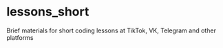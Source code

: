 # lessons_short
Brief materials for short coding lessons at TikTok, VK, Telegram and other platforms
